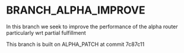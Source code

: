 # BRANCH_ALPHA_IMPROVE

In this branch we seek to improve the performance of the alpha router particularly wrt partial fulfillment

This branch is built on ALPHA_PATCH at commit 7c87c11
